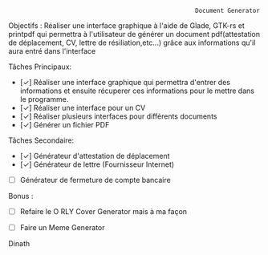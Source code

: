                                                         Document Generator

Objectifs : Réaliser une interface graphique à l'aide de Glade, GTK-rs et printpdf qui permettra à l'utilisateur de générer un document pdf(attestation de déplacement, CV, lettre de résiliation,etc...) grâce aux informations qu'il aura entré dans l'interface

Tâches Principaux:

- [✓] Réaliser une interface graphique qui permettra d'entrer des informations et ensuite récuperer ces informations pour le mettre dans le programme.
- [✓] Réaliser une interface pour un CV 
- [✓] Réaliser plusieurs interfaces pour différents documents
- [✓] Générer un fichier PDF

Tâches Secondaire:

- [✓] Générateur d'attestation de déplacement
- [✓] Générateur de lettre (Fournisseur Internet)
- [ ] Générateur de fermeture de compte bancaire

Bonus :

- [ ] Refaire le O RLY Cover Generator mais à ma façon
- [ ] Faire un Meme Generator




Dinath


